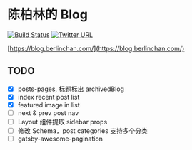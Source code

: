 # 陈柏林的 Blog
[![Build Status](https://travis-ci.com/BerlinChan/blog.svg?branch=master)](https://travis-ci.com/BerlinChan/blog)
[![Twitter URL](https://img.shields.io/twitter/url/https/BerlinChanCom?style=social)](https://twitter.com/BerlinChanCom)

[https://blog.berlinchan.com/](https://blog.berlinchan.com/)

## TODO
- [x] posts-pages, 标题标出 archivedBlog
- [x] index recent post list
- [x] featured image in list
- [ ] next & prev post nav
- [ ] Layout 组件提取 sidebar props
- [ ] 修改 Schema，post categories 支持多个分类
- [ ] gatsby-awesome-pagination
